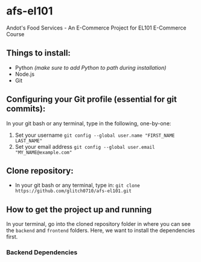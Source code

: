 # afs-el101
Andot's Food Services - An E-Commerce Project for EL101 E-Commerce Course

## Things to install: <br>
  * Python <i>(make sure to add Python to path during installation)</i> <br>
  * Node.js <br>
  * Git <br>

## Configuring your Git profile (essential for git commits): <br>
In your git bash or any terminal, type in the following, one-by-one: <br>
  1. Set your username `git config --global user.name "FIRST_NAME LAST_NAME"` <br>
  2. Set your email address `git config --global user.email "MY_NAME@example.com"` <br>

## Clone repository: <br>
  * In your git bash or any terminal, type in: `git clone https://github.com/glitch0710/afs-el101.git`

## How to get the project up and running
In your terminal, go into the cloned repository folder in where you can see the `backend` and `frontend` folders. Here, we want to install the dependencies first.

### Backend Dependencies
